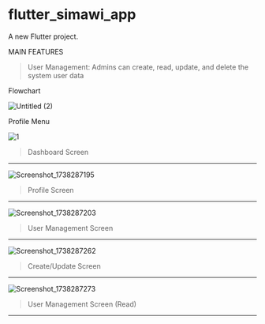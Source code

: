 # flutter_simawi_app

A new Flutter project.

MAIN FEATURES

>  User Management: Admins can create, read, update, and delete the
system user data

Flowchart

![Untitled (2)](https://github.com/user-attachments/assets/9a4dbc2a-5731-4cec-b193-0e01b683af2c)

Profile Menu

![1](https://github.com/user-attachments/assets/62e5a5d5-e800-4aad-9074-85b8b0b79ea5)
> Dashboard Screen
----

![Screenshot_1738287195](https://github.com/user-attachments/assets/8185a46f-11fe-4295-a5a3-ff5c709f5d14)
> Profile Screen
----

![Screenshot_1738287203](https://github.com/user-attachments/assets/904d8f2c-69f5-4700-b9fc-8e912541b717)
> User Management Screen
----

![Screenshot_1738287262](https://github.com/user-attachments/assets/a4d9d4e0-8184-40c9-a871-ba361f31478e)
> Create/Update Screen
----

![Screenshot_1738287273](https://github.com/user-attachments/assets/6374480f-94b0-4fad-ac1a-c1aef740a825)
> User Management Screen (Read)
----
